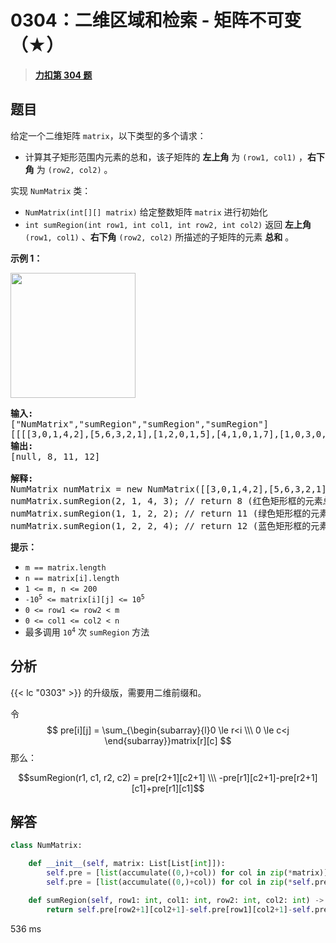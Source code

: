# 0304：二维区域和检索 - 矩阵不可变（★）


> <u>**[力扣第 304 题](https://leetcode.cn/problems/range-sum-query-2d-immutable/)**</u>

## 题目

<p><big><small>给定一个二维矩阵 <code>matrix</code>，</small></big>以下类型的多个请求：</p>

<ul>
<li><big><small>计算其子矩形范围内元素的总和，该子矩阵的 <strong>左上角</strong> 为 <code>(row1, col1)</code> ，<strong>右下角</strong> 为 <code>(row2, col2)</code> 。</small></big></li>
</ul>

<p>实现 <code>NumMatrix</code> 类：</p>

<ul>
<li><code>NumMatrix(int[][] matrix)</code> 给定整数矩阵 <code>matrix</code> 进行初始化</li>
<li><code>int sumRegion(int row1, int col1, int row2, int col2)</code> 返回<big><small> <strong>左上角</strong></small></big><big><small> <code>(row1, col1)</code> 、<strong>右下角</strong> <code>(row2, col2)</code></small></big> 所描述的子矩阵的元素 <strong>总和</strong> 。</li>
</ul>



<p><strong>示例 1：</strong></p>

<p><img src="https://pic.leetcode-cn.com/1626332422-wUpUHT-image.png" style="width: 200px;" /></p>

<pre>
<strong>输入:</strong>
["NumMatrix","sumRegion","sumRegion","sumRegion"]
[[[[3,0,1,4,2],[5,6,3,2,1],[1,2,0,1,5],[4,1,0,1,7],[1,0,3,0,5]]],[2,1,4,3],[1,1,2,2],[1,2,2,4]]
<strong>输出:</strong>
[null, 8, 11, 12]

<strong>解释:</strong>
NumMatrix numMatrix = new NumMatrix([[3,0,1,4,2],[5,6,3,2,1],[1,2,0,1,5],[4,1,0,1,7],[1,0,3,0,5]]);
numMatrix.sumRegion(2, 1, 4, 3); // return 8 (红色矩形框的元素总和)
numMatrix.sumRegion(1, 1, 2, 2); // return 11 (绿色矩形框的元素总和)
numMatrix.sumRegion(1, 2, 2, 4); // return 12 (蓝色矩形框的元素总和)
</pre>



<p><strong>提示：</strong></p>

<ul>
<li><code>m == matrix.length</code></li>
<li><code>n == matrix[i].length</code></li>
<li><code>1 &lt;= m, n &lt;= 200</code><meta charset="UTF-8" /></li>
<li><code>-10<sup>5</sup> &lt;= matrix[i][j] &lt;= 10<sup>5</sup></code></li>
<li><code>0 &lt;= row1 &lt;= row2 &lt; m</code></li>
<li><code>0 &lt;= col1 &lt;= col2 &lt; n</code></li>
<li><meta charset="UTF-8" />最多调用 <code>10<sup>4</sup></code> 次 <code>sumRegion</code> 方法</li>
</ul>


## 分析

{{< lc "0303" >}} 的升级版，需要用二维前缀和。

令 
$$ pre[i][j]  = \sum_{\begin{subarray}{l}0 \le r<i  \\\ 0 \le c<j \end{subarray}}matrix[r][c] $$那么：

$$sumRegion(r1, c1, r2, c2) = pre[r2+1][c2+1] \\\ 
-pre[r1][c2+1]-pre[r2+1][c1]+pre[r1][c1]$$

## 解答

```python
class NumMatrix:

    def __init__(self, matrix: List[List[int]]):
        self.pre = [list(accumulate((0,)+col)) for col in zip(*matrix)]
        self.pre = [list(accumulate((0,)+col)) for col in zip(*self.pre)]

    def sumRegion(self, row1: int, col1: int, row2: int, col2: int) -> int:
        return self.pre[row2+1][col2+1]-self.pre[row1][col2+1]-self.pre[row2+1][col1]+self.pre[row1][col1]
```
536 ms

